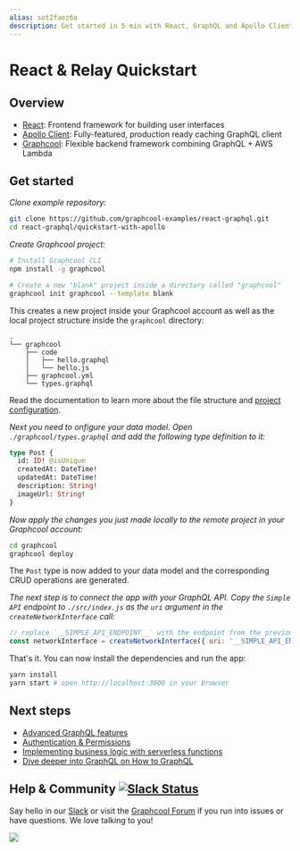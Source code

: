 ```yaml
---
alias: sot2faez6a
description: Get started in 5 min with React, GraphQL and Apollo Client by building a simple Instagram clone.
---
```


# React & Relay Quickstart

## Overview

* [React](https://facebook.github.io/react/): Frontend framework for building user interfaces
* [Apollo Client](https://github.com/apollographql/apollo-client): Fully-featured, production ready caching GraphQL client
* [Graphcool](https://www.graph.cool): Flexible backend framework combining GraphQL + AWS Lambda

## Get started

<Instruction>

*Clone example repository:*

```sh
git clone https://github.com/graphcool-examples/react-graphql.git
cd react-graphql/quickstart-with-apollo
```

</Instruction>

<Instruction>

*Create Graphcool project:*

```sh
# Install Graphcool CLI
npm install -g graphcool

# Create a new "blank" project inside a directory called "graphcool"
graphcool init graphcool --template blank
```

</Instruction>

This creates a new project inside your Graphcool account as well as the local project structure inside the `graphcool` directory:

```
.
└── graphcool
    ├── code
    │   ├── hello.graphql
    │   └── hello.js
    ├── graphcool.yml
    └── types.graphql

```

Read the documentation to learn more about the file structure and [project configuration](https://www.graph.cool/docs/reference/basics/project-configuration-t%28yaml%29-opheidaix3).

<Instruction>

*Next you need to onfigure your data model. Open `./graphcool/types.graphql` and add the following type definition to it:*

```graphql
type Post {
  id: ID! @isUnique
  createdAt: DateTime!
  updatedAt: DateTime!
  description: String!
  imageUrl: String!
}
```

</Instruction>

<Instruction>

*Now apply the changes you just made locally to the remote project in your Graphcool account:*

```sh
cd graphcool
graphcool deploy
```

</Instruction>


The `Post` type is now added to your data model and the corresponding CRUD operations are generated.


<Instruction>

*The next step is to connect the app with your GraphQL API. Copy the `Simple API` endpoint to `./src/index.js` as the `uri` argument in the `createNetworkInterface` call:*

```js
// replace `__SIMPLE_API_ENDPOINT__` with the endpoint from the previous step
const networkInterface = createNetworkInterface({ uri: '__SIMPLE_API_ENDPOINT__' })
```

</Instruction>


<Instruction>

That's it. You can now install the dependencies and run the app:


```sh
yarn install
yarn start # open http://localhost:3000 in your browser
```

</Instruction>


## Next steps

* [Advanced GraphQL features](https://blog.graph.cool/advanced-graphql-features-of-the-graphcool-api-5b8db3b0a71)
* [Authentication & Permissions](https://www.graph.cool/docs/reference/auth/overview-ohs4aek0pe/)
* [Implementing business logic with serverless functions](https://www.graph.cool/docs/reference/functions/overview-aiw4aimie9/)
* [Dive deeper into GraphQL on How to GraphQL](https://www.howtographql.com)


## Help & Community [![Slack Status](https://slack.graph.cool/badge.svg)](https://slack.graph.cool)

Say hello in our [Slack](http://slack.graph.cool/) or visit the [Graphcool Forum](https://www.graph.cool/forum) if you run into issues or have questions. We love talking to you!

![](http://i.imgur.com/5RHR6Ku.png)
